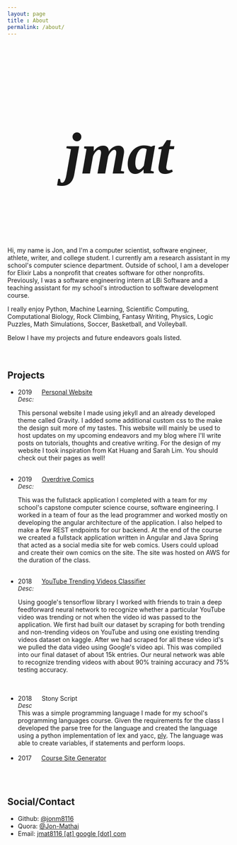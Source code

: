 ```yaml
---
layout: page
title : About
permalink: /about/
---
```

<div>
  <h3 style="font-family: Shojumaru; font-size:100pt;
  text-align: center;"><em>jmat</em></h3>
  <!-- <img class="about-pic-container"
  src="../assets/fb_pro_pic.jpg" />  
   <br/><br/><br/> -->
  <div class="excerpt-container">
   <p></p>
        Hi, my name is Jon, and I'm a computer scientist,
        software engineer, athlete, writer, and college student. I
        currently am a research assistant in
        my school's computer science department. Outside of
        school, I am a developer for Elixir Labs a nonprofit that 
        creates software for other nonprofits. Previously, I 
        was a software engineering intern at LBi Software 
        and a teaching assistant for my school's introduction 
        to software development course.
   <p></p>
        I really enjoy Python, Machine Learning, Scientific
        Computing, Computational Biology, Rock Climbing,
        Fantasy Writing, Physics, Logic Puzzles, Math
        Simulations, Soccer, Basketball, and Volleyball.
   <p></p>
        Below I have my projects and future endeavors goals
        listed.
   <br/><br/><br/>
   <h2>Projects</h2>
   <ul>

   <li>2019 &emsp; 
   <a href="https://github.com/jonm8116/jonm8116.github.io">
   Personal Website</a>
   <br/>
   
   <div class="proj-desc">
   <em style="font-size: 10pt;">Desc:</em>
   <br/>

   This personal website I made using jekyll and an already
   developed theme called Gravity. I added some additional
   custom css to the make the design suit more of my tastes.
   This website will mainly be used to host updates on my
   upcoming endeavors and my blog where I'll write posts on
   tutorials, thoughts and creative writing.
   For the design of my website I took inspiration from Kat
   Huang and Sarah Lim. You should check out their pages as
   well!
   </div>
   </li>

   <br/>

   <li>2019 &emsp; 
   <a href="https://github.com/artvegas/overdrive_frontend">
   Overdrive Comics</a>
   <br/>

   <div class="proj-desc">
   <em style="font-size: 10pt;">Desc:</em>
   <br/>

   This was the fullstack application I completed with a
   team for my school's capstone computer science course,
   software engineering. I worked in a team of four as the
   lead programmer and worked mostly on developing the
   angular architecture of the application. I also helped to
   make a few REST endpoints for our backend. At the end of
   the course we created a fullstack application written in
   Angular and Java Spring that acted as a social media site
   for web comics. Users could upload and create their own
   comics on the site. The site was hosted on AWS for the
   duration of the class.
   </div>
   </li>

   <br/>

   <li>2018 &emsp; 
   <a
   href="https://github.com/jonm8116/YouTube-Trending-Project">
   YouTube Trending Videos Classifier</a>
   
   <br/>
   <div class="proj-desc">
   <em style="font-size: 10pt;">Desc:</em>
   <br/>

   Using google's tensorflow library I worked with friends
   to train a deep feedforward neural network to recognize
   whether a particular YouTube video was trending or not
   when the video id was passed to the application. We first
   had built our dataset by scraping for both trending and
   non-trending videos on YouTube and using one existing
   trending videos dataset on kaggle. After we had scraped
   for all these video id's we pulled the data video using
   Google's video api. This was compiled into our final
   dataset of about 15k entries. Our neural network was able
   to recognize trending videos with about 90% training
   accuracy and 75% testing accuracy. 
   
   <br/>
   <br/>
   </div>
   </li>
   <li>2018 &emsp; Stony Script</li>
   <div class="proj-desc">
   <em style="font-size: 10pt;">Desc</em>
   <br/>
   This was a simple programming language I made for my
   school's programming languages course. Given the
   requirements for the class I developed the parse tree for
   the language and created the language using a python
   implementation of lex and yacc, <a href="https://www.dabeaz.com/ply/">ply</a>. 
   The language was able to create variables, if statements and perform loops.
   <br/>
   <br/>
   </div>

   <li>2017 &emsp; 
   <a
   href="https://github.com/jonm8116/Course-Site-Generator">
   Course Site Generator</a></li>

   </ul>

   <br/><br/>
   <h2>Social/Contact</h2>
   <ul>
   <li>
    Github: <a
    href="http://github.com/jonm8116">@jonm8116</a>
   </li>
   <li>
    Quora: <a
    href="https://www.quora.com/profile/Jon-Mathai">@Jon-Mathai</a>
   </li>
   <li>
    Email: <a href="mailto:jmat8116@gmail.com">jmat8116 [at]
    google [dot] com</a>
   </li>

   </ul>

   </div>
</div>
